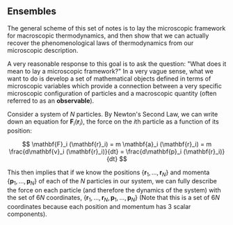 ## Ensembles

The general scheme of this set of notes is to lay the microscopic framework for macroscopic thermodynamics, and then show that we can actually recover the phenomenological laws of thermodynamics from our microscopic description.

A very reasonable response to this goal is to ask the question: "What does it mean to lay a microscopic framework?" In a very vague sense, what we want to do is develop a set of mathematical objects defined in terms of microscopic variables which provide a connection between a very specific microscopic configuration of particles and a macroscopic quantity (often referred to as an **observable**).

Consider a system of $N$ particles. By Newton's Second Law, we can write down an equation for $\mathbf{F}_i (\mathbf{r}_i)$, the force on the $i$th particle as a function of its position:

$$ \mathbf{F}_i (\mathbf{r}_i) = m \mathbf{a}_i (\mathbf{r}_i) = m \frac{d\mathbf{v}_i (\mathbf{r}_i)}{dt} = \frac{d\mathbf{p}_i (\mathbf{r}_i)}{dt} $$

This then implies that if we know the positions $\{ \mathbf{r}_1, ..., \mathbf{r}_N \}$ and momenta $\{ \mathbf{p}_1, ..., \mathbf{p}_N \}$ of each of the $N$ particles in our system, we can fully describe the force on each particle (and therefore the dynamics of the system) with the set of $6N$ coordinates, $\{ \mathbf{r}_1, ..., \mathbf{r}_N, \mathbf{p}_1, ..., \mathbf{p}_N \}$ (Note that this is a set of $6N$ coordinates because each position and momentum has 3 scalar components).
